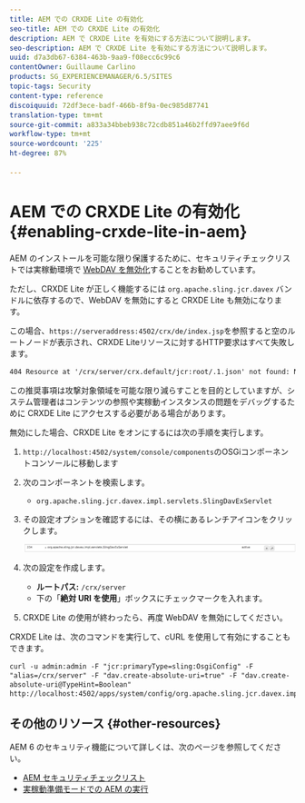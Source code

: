 ```yaml
---
title: AEM での CRXDE Lite の有効化
seo-title: AEM での CRXDE Lite の有効化
description: AEM で CRXDE Lite を有効にする方法について説明します。
seo-description: AEM で CRXDE Lite を有効にする方法について説明します。
uuid: d7a3db67-6384-463b-9aa9-f08ecc6c99c6
contentOwner: Guillaume Carlino
products: SG_EXPERIENCEMANAGER/6.5/SITES
topic-tags: Security
content-type: reference
discoiquuid: 72df3ece-badf-466b-8f9a-0ec985d87741
translation-type: tm+mt
source-git-commit: a833a34bbeb938c72cdb851a46b2ffd97aee9f6d
workflow-type: tm+mt
source-wordcount: '225'
ht-degree: 87%

---
```



# AEM での CRXDE Lite の有効化{#enabling-crxde-lite-in-aem}

AEM のインストールを可能な限り保護するために、セキュリティチェックリストでは実稼動環境で [WebDAV を無効化](/help/sites-administering/security-checklist.md#disable-webdav)することをお勧めしています。

ただし、CRXDE Lite が正しく機能するには `org.apache.sling.jcr.davex` バンドルに依存するので、WebDAV を無効にすると CRXDE Lite も無効になります。

この場合、`https://serveraddress:4502/crx/de/index.jsp`を参照すると空のルートノードが表示され、CRXDE Liteリソースに対するHTTP要求はすべて失敗します。

```xml
404 Resource at '/crx/server/crx.default/jcr:root/.1.json' not found: No resource found
```

この推奨事項は攻撃対象領域を可能な限り減らすことを目的としていますが、システム管理者はコンテンツの参照や実稼動インスタンスの問題をデバッグするために CRXDE Lite にアクセスする必要がある場合があります。

無効にした場合、CRXDE Lite をオンにするには次の手順を実行します。

1. `http://localhost:4502/system/console/components`のOSGiコンポーネントコンソールに移動します
1. 次のコンポーネントを検索します。

   * `org.apache.sling.jcr.davex.impl.servlets.SlingDavExServlet`

1. その設定オプションを確認するには、その横にあるレンチアイコンをクリックします。

   ![chlimage_1-80](assets/chlimage_1-80a.png)

1. 次の設定を作成します。

   * **ルートパス:** `/crx/server`
   * 下の「**絶対 URI を使用**」ボックスにチェックマークを入れます。

1. CRXDE Lite の使用が終わったら、再度 WebDAV を無効にしてください。

CRXDE Lite は、次のコマンドを実行して、cURL を使用して有効にすることもできます。

```shell
curl -u admin:admin -F "jcr:primaryType=sling:OsgiConfig" -F "alias=/crx/server" -F "dav.create-absolute-uri=true" -F "dav.create-absolute-uri@TypeHint=Boolean" http://localhost:4502/apps/system/config/org.apache.sling.jcr.davex.impl.servlets.SlingDavExServlet
```

## その他のリソース  {#other-resources}

AEM 6 のセキュリティ機能について詳しくは、次のページを参照してください。

* [AEM セキュリティチェックリスト](/help/sites-administering/security-checklist.md)
* [実稼動準備モードでの AEM の実行](/help/sites-administering/production-ready.md)

